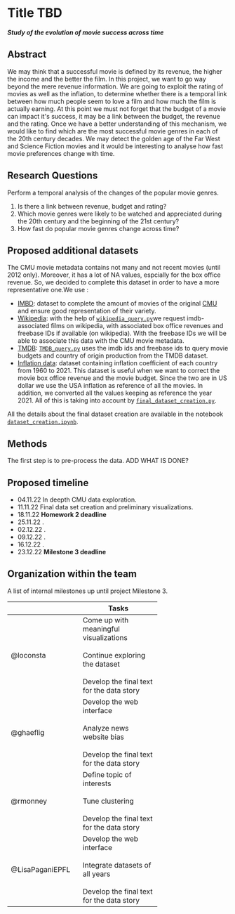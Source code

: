 # Title TBD

___Study of the evolution of movie success across time___

## Abstract

We may think that a successful movie is defined by its revenue, the higher the income and the better the film. In this project, we want to go way beyond the mere revenue information. We are going to exploit the rating of movies as well as the inflation, to determine whether there is a temporal link between how much people seem to love a film and how much the film is actually earning. At this point we must not forget that the budget of a movie can impact it's success, it may be a link between the budget, the revenue and the rating. Once we have a better understanding of this mechanism, we would like to find which are the most successful movie genres in each of the 20th century decades. We may detect the golden age of the Far West and Science Fiction movies and it would be interesting to analyse how fast movie preferences change with time.

## Research Questions

Perform a temporal analysis of the changes of the popular movie genres.

1) Is there a link between revenue, budget and rating?
2) Which movie genres were likely to be watched and appreciated during the 20th century and the beginning of the 21st century?
3) How fast do popular movie genres change across time?

## Proposed additional datasets
The CMU movie metadata contains not many and not recent movies (until 2012 only). Moreover, it has a lot of NA values, espcially for the box office revenue. So, we decided to complete this dataset in order to have a more representative one.We use :

*	[IMBD](https://datasets.imdbws.com/): dataset to complete the amount of movies of the original [CMU](http://www.cs.cmu.edu/~ark/personas/) and ensure good representation of their variety.
*	[Wikipedia](https://www.wikipedia.org/): with the help of [`wikipedia_query.py`](https://github.com/epfl-ada/ada-2022-project-nolemonnomelon/blob/main/wikipedia_query.py)we request imdb-associated films on wikipedia, with associated box office revenues and freebase IDs if available (on wikipedia). With the freebase IDs we will be able to associate this data with the CMU movie metadata.
*	[TMDB](link?): [`TMDB_query.py`](https://github.com/epfl-ada/ada-2022-project-nolemonnomelon/blob/main/TMDB_query.py) uses the imdb ids and freebase ids to query movie budgets and country of origin production from the TMDB dataset.
* [Inflation data](https://data.worldbank.org/indicator/FP.CPI.TOTL.ZG): dataset containing inflation coefficient of each country from 1960 to 2021. This dataset is useful when we want to correct the movie box office revenue and the movie budget. Since the two are in US dollar we use the USA inflation as reference of all the movies. In addition, we converted all the values keeping as reference the year 2021. All of this is taking into account by [`final_dataset_creation.py`](https://github.com/epfl-ada/ada-2022-project-nolemonnomelon/blob/main/final_dataset_creation.py).

All the details about the final dataset creation are available in the notebook [`dataset_creation.ipynb`](https://github.com/epfl-ada/ada-2022-project-nolemonnomelon/blob/main/dataset_creation.ipynb).

## Methods

The first step is to pre-process the data. ADD WHAT IS DONE?

## Proposed timeline

* 04.11.22 In deepth CMU data exploration.
* 11.11.22 Final data set creation and preliminary visualizations.
* 18.11.22 **Homework 2 deadline**
* 25.11.22 .
* 02.12.22 .
* 09.12.22 .
* 16.12.22 .
* 23.12.22 **Milestone 3 deadline**

## Organization within the team

A list of internal milestones up until project Milestone 3.

<table class="tg" style="undefined;table-layout: fixed; width: 342px">
<colgroup>
<col style="width: 164px">
<col style="width: 178px">
</colgroup>
<thead>
  <tr>
    <th class="tg-0lax"></th>
    <th class="tg-0lax">Tasks</th>
  </tr>
</thead>
<tbody>
  <tr>
    <td class="tg-0lax">@loconsta</td>
    <td class="tg-0lax">Come up with meaningful visualizations<br><br>Continue exploring the dataset<br><br>Develop the final text for the data story</td>
  </tr>
  <tr>
    <td class="tg-0lax">@ghaeflig</td>
    <td class="tg-0lax">Develop the web interface<br><br>Analyze news website bias<br><br>Develop the final text for the data story</td>
  </tr>
  <tr>
    <td class="tg-0lax">@rmonney</td>
    <td class="tg-0lax">Define topic of interests<br><br>Tune clustering<br><br>Develop the final text for the data story</td>
  </tr>
  <tr>
    <td class="tg-0lax">@LisaPaganiEPFL</td>
    <td class="tg-0lax">Develop the web interface<br><br>Integrate datasets of all years<br><br>Develop the final text for the data story</td>
  </tr>
</tbody>
</table>

